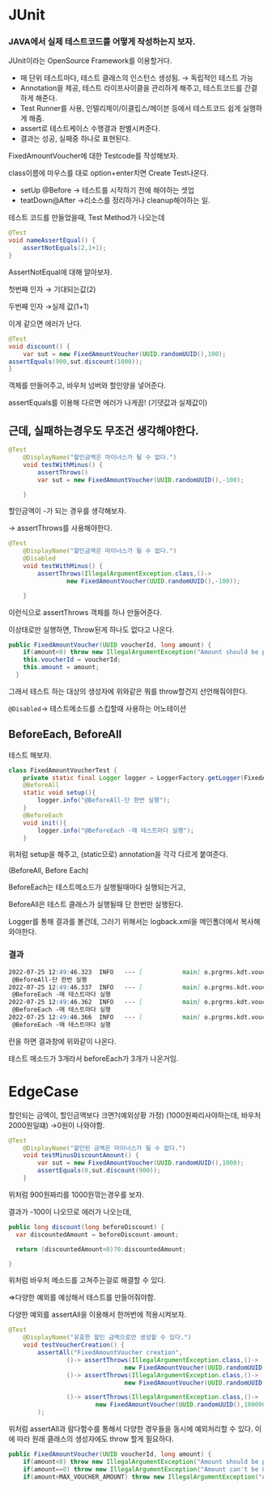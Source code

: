 # JUnit

### JAVA에서 실제 테스트코드를 어떻게 작성하는지 보자.

JUnit이라는 OpenSource Framework를 이용할거다.

- 매 단위 테스트마다, 테스트 클래스의 인스턴스 생성됨. → 독립적인 테스트 가능
- Annotation을 제공, 테스트 라이프사이클을 관리하게 해주고, 테스트코드를 간결하게 해준다.
- Test Runner를 사용, 인텔리제이/이클립스/메이븐 등에서 테스트코드 쉽게 실행하게 해줌.
- assert로 테스트케이스 수행결과 판별시켜준다.
- 결과는 성공, 실패중 하나로 표현된다.

FixedAmountVoucher에 대한 Testcode를 작성해보자.

class이름에 마우스를 대로 option+enter치면 Create Test나온다.

- setUp @Before → 테스트를 시작하기 전에 해야하는 셋업
- teatDown@After →리소스를 정리하거나 cleanup해야하는 일.

테스트 코드를 만들었을때, Test Method가 나오는데

```java
@Test
void nameAssertEqual() {
    assertNotEquals(2,1+1);
}
```

AssertNotEqual에 대해 알아보자.

첫번째 인자 → 기대되는값(2)

두번째 인자 →실제 값(1+1)

이게 같으면 에러가 난다.

```java
@Test
void discount() {
    var sut = new FixedAmountVoucher(UUID.randomUUID(),100);
assertEquals(900,sut.discount(1000));
}
```

객체를 만들어주고, 바우처 넘버와 할인양을 넣어준다.

assertEquals를 이용해 다르면 에러가 나게끔! (기댓값과 실제값이)

## 근데, 실패하는경우도 무조건 생각해야한다.

```java
@Test
    @DisplayName("할인금액은 마이너스가 될 수 없다.")
    void testWithMinus() {
        assertThrows() 
        var sut = new FixedAmountVoucher(UUID.randomUUID(),-100);

    }
```

할인금액이 -가 되는 경우를 생각해보자. 

→ assertThrows를 사용해야한다.

```java
@Test
    @DisplayName("할인금액은 마이너스가 될 수 없다.")
    @Disabled
    void testWithMinus() {
        assertThrows(IllegalArgumentException.class,()->
                new FixedAmountVoucher(UUID.randomUUID(),-100));

    }
```

이런식으로 assertThrows 객체를 하나 만들어준다.

이상태로만 실행하면, Throw된게 하나도 없다고 나온다.

```java
public FixedAmountVoucher(UUID voucherId, long amount) {
    if(amount<0) throw new IllegalArgumentException("Amount should be positive");
    this.voucherId = voucherId;
    this.amount = amount;
  }
```

그래서 테스트 하는 대상의 생성자에 위와같은 뭐를 throw할건지 선언해줘야한다.

`@Disabled`-> 테스트메소드를 스킵할때 사용하는 어노테이션

## BeforeEach, BeforeAll

테스트 해보자.

```java
class FixedAmountVoucherTest {
    private static final Logger logger = LoggerFactory.getLogger(FixedAmountVoucher.class);
    @BeforeAll
    static void setup(){
        logger.info("@BeforeAll-단 한번 실행");
    }
    @BeforeEach
    void init(){
        logger.info("@BeforeEach -매 테스트마다 실행");
    }
```

위처럼 setup을 해주고, (static으로) annotation을 각각 다르게 붙여준다.

(BeforeAll, Before Each)

BeforeEach는 테스트메소드가 실행될때마다 실행되는거고,

BeforeAll은 테스트 클래스가 실행될때 단 한번만 실행된다.

 Logger를 통해 결과를 볼건데, 그러기 위해서는 logback.xml을 메인폴더에서 복사해와야한다.

### 결과

```markdown
2022-07-25 12:49:46.323  INFO   --- [           main] o.prgrms.kdt.voucher.FixedAmountVoucher  :
 @BeforeAll-단 한번 실행
2022-07-25 12:49:46.337  INFO   --- [           main] o.prgrms.kdt.voucher.FixedAmountVoucher  :
 @BeforeEach -매 테스트마다 실행
2022-07-25 12:49:46.362  INFO   --- [           main] o.prgrms.kdt.voucher.FixedAmountVoucher  :
 @BeforeEach -매 테스트마다 실행
2022-07-25 12:49:46.366  INFO   --- [           main] o.prgrms.kdt.voucher.FixedAmountVoucher  :
 @BeforeEach -매 테스트마다 실행
```

런을 하면 결과창에 위와같이 나온다.

테스트 매소드가 3개라서 beforeEach가 3개가 나온거임.

# EdgeCase

할인되는 금액이, 할인금액보다 크면?(예외상황 가정) (1000원짜리사야하는데, 바우처 2000원일떄) →0원이 나와야함.

```java
@Test
    @DisplayName("할인된 금액은 마이너스가 될 수 없다.")
    void testMinusDiscountAmount() {
        var sut = new FixedAmountVoucher(UUID.randomUUID(),1000);
        assertEquals(0,sut.discount(900));
    }
```

위처럼 900원짜리를 1000원깎는경우를 보자.

결과가 -100이 나오므로 에러가 나오는데, 

```java
public long discount(long beforeDiscount) {
  var discountedAmount = beforeDiscount-amount;

  return (discountedAmount<0)?0:discountedAmount;

}
```

위처럼 바우처 메소드를 고쳐주는걸로 해결할 수 있다.

⇒다양한 예외를 예상해서 테스트를 만들어줘야함.

다양한 예외를 assertAll을 이용해서 한꺼번에 적용시켜보자.

```java
@Test
    @DisplayName("유효한 할인 금액으로만 생성할 수 있다.")
    void testVoucherCreation() {
        assertAll("FixedAmountVoucher creation",
                ()-> assertThrows(IllegalArgumentException.class,()->
                                new FixedAmountVoucher(UUID.randomUUID(),0)),
                ()-> assertThrows(IllegalArgumentException.class,()->
                                new FixedAmountVoucher(UUID.randomUUID(),-100)),

                ()-> assertThrows(IllegalArgumentException.class,()->
                        new FixedAmountVoucher(UUID.randomUUID(),100000))
        );
```

위처럼 assertAll과 람다함수를 통해서 다양한 경우들을 동시에 예외처리할 수 있다. 이에 따라 원래 클래스의 생성자에도  throw 할게 필요하다.

```java
public FixedAmountVoucher(UUID voucherId, long amount) {
    if(amount<0) throw new IllegalArgumentException("Amount should be positive");
    if(amount==0) throw new IllegalArgumentException("Amount can't be 0");
    if(amount>MAX_VOUCHER_AMOUNT) throw new IllegalArgumentException("Amount should be small");
```